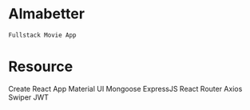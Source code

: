 # Almabetter

    Fullstack Movie App


# Resource

Create React App
Material UI
Mongoose
ExpressJS
React Router
Axios
Swiper
JWT



